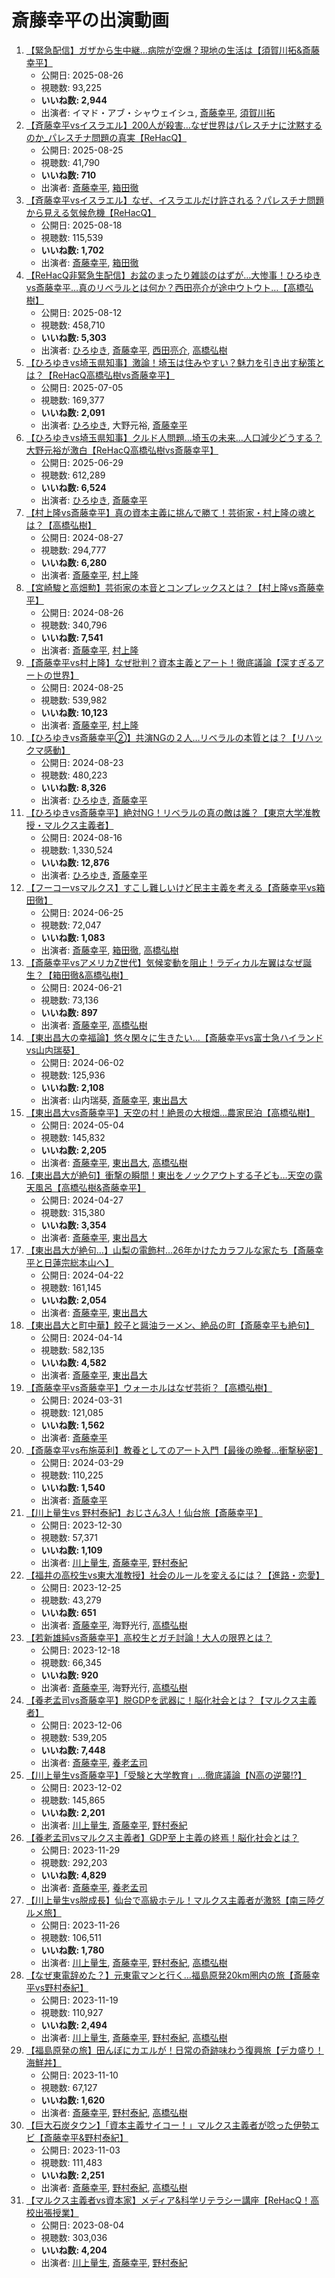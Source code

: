 # 斎藤幸平の出演動画

1.  [【緊急配信】ガザから生中継...病院が空爆？現地の生活は【須賀川拓&斎藤幸平】](/rehacq_fan/ids/wHVOLsEOj8k "wikilink")
    -   公開日: 2025-08-26
    -   視聴数: 93,225
    -   **いいね数: 2,944**
    -   出演者: イマド・アブ・シャウェイシュ, [斎藤幸平](/rehacq_fan/people/斎藤幸平 "wikilink"), [須賀川拓](/rehacq_fan/people/須賀川拓 "wikilink")
1.  [【斉藤幸平vsイスラエル】200人が殺害…なぜ世界はパレスチナに沈黙するのか_パレスチナ問題の真実【ReHacQ】](/rehacq_fan/ids/sDwgzxWvwwg "wikilink")
    -   公開日: 2025-08-25
    -   視聴数: 41,790
    -   **いいね数: 710**
    -   出演者: [斎藤幸平](/rehacq_fan/people/斎藤幸平 "wikilink"), [箱田徹](/rehacq_fan/people/箱田徹 "wikilink")
1.  [【斉藤幸平vsイスラエル】なぜ、イスラエルだけ許される？パレスチナ問題から見える気候危機【ReHacQ】](/rehacq_fan/ids/oTHbV3-ygp8 "wikilink")
    -   公開日: 2025-08-18
    -   視聴数: 115,539
    -   **いいね数: 1,702**
    -   出演者: [斎藤幸平](/rehacq_fan/people/斎藤幸平 "wikilink"), [箱田徹](/rehacq_fan/people/箱田徹 "wikilink")
1.  [【ReHacQ非緊急生配信】お盆のまったり雑談のはずが…大惨事！ひろゆきvs斎藤幸平…真のリベラルとは何か？西田亮介が途中ウトウト…【高橋弘樹】](/rehacq_fan/ids/EaTKb7Y3HRA "wikilink")
    -   公開日: 2025-08-12
    -   視聴数: 458,710
    -   **いいね数: 5,303**
    -   出演者: [ひろゆき](/rehacq_fan/people/ひろゆき "wikilink"), [斎藤幸平](/rehacq_fan/people/斎藤幸平 "wikilink"), [西田亮介](/rehacq_fan/people/西田亮介 "wikilink"), [高橋弘樹](/rehacq_fan/people/高橋弘樹 "wikilink")
1.  [【ひろゆきvs埼玉県知事】激論！埼玉は住みやすい？魅力を引き出す秘策とは？【ReHacQ高橋弘樹vs斎藤幸平】](/rehacq_fan/ids/ioJUyuvTb6k "wikilink")
    -   公開日: 2025-07-05
    -   視聴数: 169,377
    -   **いいね数: 2,091**
    -   出演者: [ひろゆき](/rehacq_fan/people/ひろゆき "wikilink"), 大野元裕, [斎藤幸平](/rehacq_fan/people/斎藤幸平 "wikilink")
1.  [【ひろゆきvs埼玉県知事】クルド人問題…埼玉の未来…人口減少どうする？大野元裕が激白【ReHacQ高橋弘樹vs斎藤幸平】](/rehacq_fan/ids/P4fSrMP3Kcc "wikilink")
    -   公開日: 2025-06-29
    -   視聴数: 612,289
    -   **いいね数: 6,524**
    -   出演者: [ひろゆき](/rehacq_fan/people/ひろゆき "wikilink"), [斎藤幸平](/rehacq_fan/people/斎藤幸平 "wikilink")
1.  [【村上隆vs斎藤幸平】真の資本主義に挑んで勝て！芸術家・村上隆の魂とは？【高橋弘樹】](/rehacq_fan/ids/ZLU7eBFn5bg "wikilink")
    -   公開日: 2024-08-27
    -   視聴数: 294,777
    -   **いいね数: 6,280**
    -   出演者: [斎藤幸平](/rehacq_fan/people/斎藤幸平 "wikilink"), [村上隆](/rehacq_fan/people/村上隆 "wikilink")
1.  [【宮崎駿と高畑勲】芸術家の本音とコンプレックスとは？【村上隆vs斎藤幸平】](/rehacq_fan/ids/bfrw_JzT_Lg "wikilink")
    -   公開日: 2024-08-26
    -   視聴数: 340,796
    -   **いいね数: 7,541**
    -   出演者: [斎藤幸平](/rehacq_fan/people/斎藤幸平 "wikilink"), [村上隆](/rehacq_fan/people/村上隆 "wikilink")
1.  [【斎藤幸平vs村上隆】なぜ批判？資本主義とアート！徹底議論【深すぎるアートの世界】](/rehacq_fan/ids/I8lBaOxBwNY "wikilink")
    -   公開日: 2024-08-25
    -   視聴数: 539,982
    -   **いいね数: 10,123**
    -   出演者: [斎藤幸平](/rehacq_fan/people/斎藤幸平 "wikilink"), [村上隆](/rehacq_fan/people/村上隆 "wikilink")
1.  [【ひろゆきvs斎藤幸平②】共演NGの２人…リベラルの本質とは？【リハックマ感動】](/rehacq_fan/ids/VTG4_sQ-QvM "wikilink")
    -   公開日: 2024-08-23
    -   視聴数: 480,223
    -   **いいね数: 8,326**
    -   出演者: [ひろゆき](/rehacq_fan/people/ひろゆき "wikilink"), [斎藤幸平](/rehacq_fan/people/斎藤幸平 "wikilink")
1.  [【ひろゆきvs斎藤幸平】絶対NG！リベラルの真の敵は誰？【東京大学准教授・マルクス主義者】](/rehacq_fan/ids/gpoohY5z6MI "wikilink")
    -   公開日: 2024-08-16
    -   視聴数: 1,330,524
    -   **いいね数: 12,876**
    -   出演者: [ひろゆき](/rehacq_fan/people/ひろゆき "wikilink"), [斎藤幸平](/rehacq_fan/people/斎藤幸平 "wikilink")
1.  [【フーコーvsマルクス】すこし難しいけど民主主義を考える【斎藤幸平vs箱田徹】](/rehacq_fan/ids/ynW4epPAihM "wikilink")
    -   公開日: 2024-06-25
    -   視聴数: 72,047
    -   **いいね数: 1,083**
    -   出演者: [斎藤幸平](/rehacq_fan/people/斎藤幸平 "wikilink"), [箱田徹](/rehacq_fan/people/箱田徹 "wikilink"), [高橋弘樹](/rehacq_fan/people/高橋弘樹 "wikilink")
1.  [【斎藤幸平vsアメリカZ世代】気候変動を阻止！ラディカル左翼はなぜ誕生？【箱田徹&高橋弘樹】](/rehacq_fan/ids/AcCVXP137HM "wikilink")
    -   公開日: 2024-06-21
    -   視聴数: 73,136
    -   **いいね数: 897**
    -   出演者: [斎藤幸平](/rehacq_fan/people/斎藤幸平 "wikilink"), [高橋弘樹](/rehacq_fan/people/高橋弘樹 "wikilink")
1.  [【東出昌大の幸福論】悠々閑々に生きたい…【斎藤幸平vs富士急ハイランドvs山内瑞葵】](/rehacq_fan/ids/KBQko2ler5M "wikilink")
    -   公開日: 2024-06-02
    -   視聴数: 125,936
    -   **いいね数: 2,108**
    -   出演者: 山内瑞葵, [斎藤幸平](/rehacq_fan/people/斎藤幸平 "wikilink"), [東出昌大](/rehacq_fan/people/東出昌大 "wikilink")
1.  [【東出昌大vs斎藤幸平】天空の村！絶景の大根畑…農家民泊【高橋弘樹】](/rehacq_fan/ids/Awyqkgxu-9w "wikilink")
    -   公開日: 2024-05-04
    -   視聴数: 145,832
    -   **いいね数: 2,205**
    -   出演者: [斎藤幸平](/rehacq_fan/people/斎藤幸平 "wikilink"), [東出昌大](/rehacq_fan/people/東出昌大 "wikilink"), [高橋弘樹](/rehacq_fan/people/高橋弘樹 "wikilink")
1.  [【東出昌大が絶句】衝撃の瞬間！東出をノックアウトする子ども…天空の露天風呂【高橋弘樹&斎藤幸平】](/rehacq_fan/ids/CTm7yMHnSV4 "wikilink")
    -   公開日: 2024-04-27
    -   視聴数: 315,380
    -   **いいね数: 3,354**
    -   出演者: [斎藤幸平](/rehacq_fan/people/斎藤幸平 "wikilink"), [東出昌大](/rehacq_fan/people/東出昌大 "wikilink")
1.  [【東出昌大が絶句…】山梨の電飾村…26年かけたカラフルな家たち【斎藤幸平と日蓮宗総本山へ】](/rehacq_fan/ids/v5IYoV-wkPY "wikilink")
    -   公開日: 2024-04-22
    -   視聴数: 161,145
    -   **いいね数: 2,054**
    -   出演者: [斎藤幸平](/rehacq_fan/people/斎藤幸平 "wikilink"), [東出昌大](/rehacq_fan/people/東出昌大 "wikilink")
1.  [【東出昌大と町中華】餃子と醤油ラーメン、絶品の町【斎藤幸平も絶句】](/rehacq_fan/ids/y4Ke27uyupg "wikilink")
    -   公開日: 2024-04-14
    -   視聴数: 582,135
    -   **いいね数: 4,582**
    -   出演者: [斎藤幸平](/rehacq_fan/people/斎藤幸平 "wikilink"), [東出昌大](/rehacq_fan/people/東出昌大 "wikilink")
1.  [【斎藤幸平vs斎藤幸平】ウォーホルはなぜ芸術？【高橋弘樹】](/rehacq_fan/ids/HiD09Iobl_Q "wikilink")
    -   公開日: 2024-03-31
    -   視聴数: 121,085
    -   **いいね数: 1,562**
    -   出演者: [斎藤幸平](/rehacq_fan/people/斎藤幸平 "wikilink")
1.  [【斎藤幸平vs布施英利】教養としてのアート入門【最後の晩餐…衝撃秘密】](/rehacq_fan/ids/wVK4VJglVr4 "wikilink")
    -   公開日: 2024-03-29
    -   視聴数: 110,225
    -   **いいね数: 1,540**
    -   出演者: [斎藤幸平](/rehacq_fan/people/斎藤幸平 "wikilink")
1.  [【川上量生vs 野村泰紀】おじさん3人！仙台旅【斎藤幸平】](/rehacq_fan/ids/aWIbpn0pXLM "wikilink")
    -   公開日: 2023-12-30
    -   視聴数: 57,371
    -   **いいね数: 1,109**
    -   出演者: [川上量生](/rehacq_fan/people/川上量生 "wikilink"), [斎藤幸平](/rehacq_fan/people/斎藤幸平 "wikilink"), [野村泰紀](/rehacq_fan/people/野村泰紀 "wikilink")
1.  [【福井の高校生vs東大准教授】社会のルールを変えるには？【進路・恋愛】](/rehacq_fan/ids/zqTiv9LqzsM "wikilink")
    -   公開日: 2023-12-25
    -   視聴数: 43,279
    -   **いいね数: 651**
    -   出演者: [斎藤幸平](/rehacq_fan/people/斎藤幸平 "wikilink"), 海野光行, [高橋弘樹](/rehacq_fan/people/高橋弘樹 "wikilink")
1.  [【若新雄純vs斎藤幸平】高校生とガチ討論！大人の限界とは？](/rehacq_fan/ids/99MUg8IzLW0 "wikilink")
    -   公開日: 2023-12-18
    -   視聴数: 66,345
    -   **いいね数: 920**
    -   出演者: [斎藤幸平](/rehacq_fan/people/斎藤幸平 "wikilink"), 海野光行, [高橋弘樹](/rehacq_fan/people/高橋弘樹 "wikilink")
1.  [【養老孟司vs斎藤幸平】脱GDPを武器に！脳化社会とは？【マルクス主義者】](/rehacq_fan/ids/2T6YJh_P5NU "wikilink")
    -   公開日: 2023-12-06
    -   視聴数: 539,205
    -   **いいね数: 7,448**
    -   出演者: [斎藤幸平](/rehacq_fan/people/斎藤幸平 "wikilink"), [養老孟司](/rehacq_fan/people/養老孟司 "wikilink")
1.  [【川上量生vs斎藤幸平】「受験と大学教育」…徹底議論【N高の逆襲!?】](/rehacq_fan/ids/kcOwtRQjXk0 "wikilink")
    -   公開日: 2023-12-02
    -   視聴数: 145,865
    -   **いいね数: 2,201**
    -   出演者: [川上量生](/rehacq_fan/people/川上量生 "wikilink"), [斎藤幸平](/rehacq_fan/people/斎藤幸平 "wikilink"), [野村泰紀](/rehacq_fan/people/野村泰紀 "wikilink")
1.  [【養老孟司vsマルクス主義者】GDP至上主義の終焉！脳化社会とは？](/rehacq_fan/ids/MydaJAtKsZk "wikilink")
    -   公開日: 2023-11-29
    -   視聴数: 292,203
    -   **いいね数: 4,829**
    -   出演者: [斎藤幸平](/rehacq_fan/people/斎藤幸平 "wikilink"), [養老孟司](/rehacq_fan/people/養老孟司 "wikilink")
1.  [【川上量生vs脱成長】仙台で高級ホテル！マルクス主義者が激怒【南三陸グルメ旅】](/rehacq_fan/ids/lkPNZHjrorc "wikilink")
    -   公開日: 2023-11-26
    -   視聴数: 106,511
    -   **いいね数: 1,780**
    -   出演者: [川上量生](/rehacq_fan/people/川上量生 "wikilink"), [斎藤幸平](/rehacq_fan/people/斎藤幸平 "wikilink"), [野村泰紀](/rehacq_fan/people/野村泰紀 "wikilink"), [高橋弘樹](/rehacq_fan/people/高橋弘樹 "wikilink")
1.  [【なぜ東電辞めた？】元東電マンと行く…福島原発20km圏内の旅【斎藤幸平vs野村泰紀】](/rehacq_fan/ids/R0u-1MMZtes "wikilink")
    -   公開日: 2023-11-19
    -   視聴数: 110,927
    -   **いいね数: 2,494**
    -   出演者: [川上量生](/rehacq_fan/people/川上量生 "wikilink"), [斎藤幸平](/rehacq_fan/people/斎藤幸平 "wikilink"), [野村泰紀](/rehacq_fan/people/野村泰紀 "wikilink"), [高橋弘樹](/rehacq_fan/people/高橋弘樹 "wikilink")
1.  [【福島原発の旅】田んぼにカエルが！日常の奇跡味わう復興旅【デカ盛り！海鮮丼】](/rehacq_fan/ids/dHoeKd7UDeE "wikilink")
    -   公開日: 2023-11-10
    -   視聴数: 67,127
    -   **いいね数: 1,620**
    -   出演者: [斎藤幸平](/rehacq_fan/people/斎藤幸平 "wikilink"), [野村泰紀](/rehacq_fan/people/野村泰紀 "wikilink"), [高橋弘樹](/rehacq_fan/people/高橋弘樹 "wikilink")
1.  [【巨大石炭タウン】「資本主義サイコー！」マルクス主義者が唸った伊勢エビ【斎藤幸平&野村泰紀】](/rehacq_fan/ids/vJKhCj05sbQ "wikilink")
    -   公開日: 2023-11-03
    -   視聴数: 111,483
    -   **いいね数: 2,251**
    -   出演者: [斎藤幸平](/rehacq_fan/people/斎藤幸平 "wikilink"), [野村泰紀](/rehacq_fan/people/野村泰紀 "wikilink"), [高橋弘樹](/rehacq_fan/people/高橋弘樹 "wikilink")
1.  [【マルクス主義者vs資本家】メディア&科学リテラシー講座【ReHacQ！高校出張授業】](/rehacq_fan/ids/N-QvIzuwk8s "wikilink")
    -   公開日: 2023-08-04
    -   視聴数: 303,036
    -   **いいね数: 4,204**
    -   出演者: [川上量生](/rehacq_fan/people/川上量生 "wikilink"), [斎藤幸平](/rehacq_fan/people/斎藤幸平 "wikilink"), [野村泰紀](/rehacq_fan/people/野村泰紀 "wikilink")
